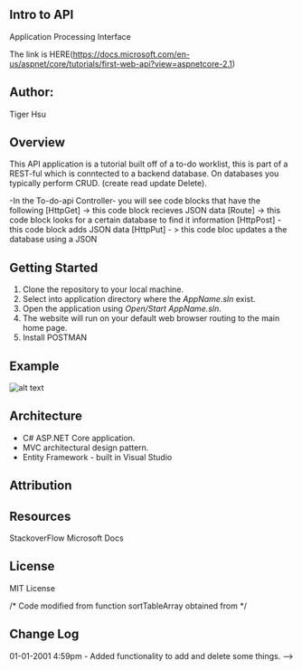 ## Intro to API
Application 
Processing
Interface

The link is HERE(https://docs.microsoft.com/en-us/aspnet/core/tutorials/first-web-api?view=aspnetcore-2.1)
## Author:
Tiger Hsu


## Overview
This API application is a tutorial built off of a to-do worklist, this is part of a REST-ful which is conntected to a backend
database. On databases you typically perform CRUD. (create read update Delete).

-In the To-do-api Controller-
you will see code blocks that have the following
[HttpGet] -> this code block recieves JSON data
[Route] -> this code block looks for a certain database to find it information
[HttpPost] - this code block adds JSON data
[HttpPut] - > this code bloc updates a the database using a JSON

## Getting Started
1. Clone the repository to your local machine.
2. Select into application directory where the *AppName.sln* exist.
3. Open the application using *Open/Start AppName.sln*.
5. The website will run on your default web browser routing to the main home page.
6. Install POSTMAN

## Example

![alt text](http://url/to/img.png)

<!-- Show them what looks like and how how to use the application.  -->

## Architecture
 - C# ASP.NET Core application.
 - MVC architectural design pattern.
 - Entity Framework - built in Visual Studio


## Attribution


## Resources
StackoverFlow
Microsoft Docs

## License
MIT License

/* Code modified from function sortTableArray obtained from  */

## Change Log

01-01-2001 4:59pm - Added functionality to add and delete some things. -->